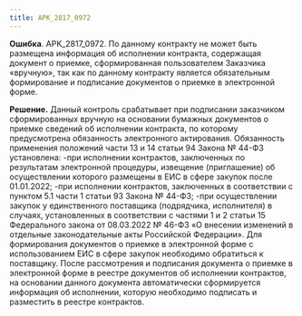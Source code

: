 ```yaml
---
title: APK_2817_0972
---
```


**Ошибка**.
APK_2817_0972. По данному контракту не может быть размещена информация об исполнении контракта, содержащая документ о приемке, сформированная пользователем Заказчика «вручную», так как по данному контракту является обязательным формирование и подписание документов о приемке в электронной форме.

**Решение.**
Данный контроль срабатывает при подписании заказчиком сформированных вручную на основании бумажных документов о приемке сведений об исполнении контракта, по которому предусмотрена обязанность электронного актирования.
Обязанность применения положений части 13 и 14 статьи 94 Закона № 44-ФЗ установлена:
-при исполнении контрактов, заключенных по результатам электронной процедуры, извещение (приглашение) об осуществлении которого размещены в ЕИС в сфере закупок после 01.01.2022;
-при исполнении контрактов, заключенных в соответствии с пунктом 5.1 части 1 статьи 93 Закона № 44-ФЗ;
-при осуществлении закупок у единственного поставщика (подрядчика, исполнителя) в случаях, установленных в соответствии с частями 1 и 2 статьи 15 Федерального закона от 08.03.2022 № 46-ФЗ «О внесении изменений в отдельные законодательные акты Российской Федерации».
Для формирования документов о приемке в электронной форме с использованием ЕИС в сфере закупок необходимо обратиться к поставщику. После рассмотрения и подписания документа о приемке в электронной форме в реестре документов об исполнении контрактов, на основании данного документа автоматически сформируется информация об исполнении, которую необходимо подписать и разместить в реестре контрактов.
